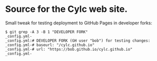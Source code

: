 # Source for the Cylc web site.

Small tweak for testing deployment to GitHub Pages in developer forks:

```console
$ git grep -A 3 -B 1 "DEVELOPER FORK"
_config.yml-
_config.yml:# DEVELOPER FORK (GH user "bob") for testing changes:
_config.yml-# baseurl: "/cylc.github.io"
_config.yml-# url: "https://bob.github.io/cylc.github.io"
_config.yml-
```
